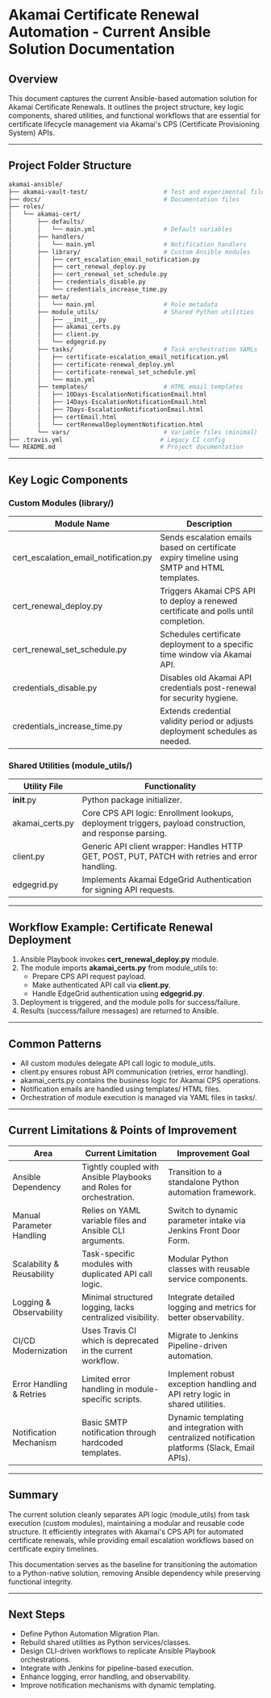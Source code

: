 
# Akamai Certificate Renewal Automation - Current Ansible Solution Documentation

## Overview
This document captures the current Ansible-based automation solution for Akamai Certificate Renewals. It outlines the project structure, key logic components, shared utilities, and functional workflows that are essential for certificate lifecycle management via Akamai's CPS (Certificate Provisioning System) APIs.

---

## Project Folder Structure
```bash
akamai-ansible/
├── akamai-vault-test/                     # Test and experimental files
├── docs/                                  # Documentation files
├── roles/
│   └── akamai-cert/
│       ├── defaults/
│       │   └── main.yml                   # Default variables
│       ├── handlers/
│       │   └── main.yml                   # Notification handlers
│       ├── library/                       # Custom Ansible modules
│       │   ├── cert_escalation_email_notification.py
│       │   ├── cert_renewal_deploy.py
│       │   ├── cert_renewal_set_schedule.py
│       │   ├── credentials_disable.py
│       │   └── credentials_increase_time.py
│       ├── meta/
│       │   └── main.yml                   # Role metadata
│       ├── module_utils/                  # Shared Python utilities
│       │   ├── __init__.py
│       │   ├── akamai_certs.py
│       │   ├── client.py
│       │   └── edgegrid.py
│       ├── tasks/                         # Task orchestration YAMLs
│       │   ├── certificate-escalation_email_notification.yml
│       │   ├── certificate-renewal_deploy.yml
│       │   ├── certificate-renewal_set_schedule.yml
│       │   └── main.yml
│       ├── templates/                     # HTML email templates
│       │   ├── 10Days-EscalationNotificationEmail.html
│       │   ├── 14Days-EscalationNotificationEmail.html
│       │   ├── 7Days-EscalationNotificationEmail.html
│       │   ├── certEmail.html
│       │   └── certRenewalDeploymentNotification.html
│       └── vars/                          # Variable files (minimal)
├── .travis.yml                           # Legacy CI config
└── README.md                             # Project documentation
```

---

## Key Logic Components

### Custom Modules (library/)
| Module Name                              | Description                                                                                 |
| ---------------------------------------- | ------------------------------------------------------------------------------------------- |
| cert_escalation_email_notification.py   | Sends escalation emails based on certificate expiry timeline using SMTP and HTML templates. |
| cert_renewal_deploy.py                  | Triggers Akamai CPS API to deploy a renewed certificate and polls until completion.         |
| cert_renewal_set_schedule.py            | Schedules certificate deployment to a specific time window via Akamai API.                  |
| credentials_disable.py                  | Disables old Akamai API credentials post-renewal for security hygiene.                      |
| credentials_increase_time.py            | Extends credential validity period or adjusts deployment schedules as needed.               |

### Shared Utilities (module_utils/)
| Utility File | Functionality |
| ------------ | ------------- |
| __init__.py  | Python package initializer. |
| akamai_certs.py | Core CPS API logic: Enrollment lookups, deployment triggers, payload construction, and response parsing. |
| client.py    | Generic API client wrapper: Handles HTTP GET, POST, PUT, PATCH with retries and error handling. |
| edgegrid.py  | Implements Akamai EdgeGrid Authentication for signing API requests. |

---

## Workflow Example: Certificate Renewal Deployment
1. Ansible Playbook invokes **cert_renewal_deploy.py** module.
2. The module imports **akamai_certs.py** from module_utils to:
   - Prepare CPS API request payload.
   - Make authenticated API call via **client.py**.
   - Handle EdgeGrid authentication using **edgegrid.py**.
3. Deployment is triggered, and the module polls for success/failure.
4. Results (success/failure messages) are returned to Ansible.

---

## Common Patterns
- All custom modules delegate API call logic to module_utils.
- client.py ensures robust API communication (retries, error handling).
- akamai_certs.py contains the business logic for Akamai CPS operations.
- Notification emails are handled using templates/ HTML files.
- Orchestration of module execution is managed via YAML files in tasks/.

---

## Current Limitations & Points of Improvement
| Area                      | Current Limitation                                                  | Improvement Goal                                                                                |
| ------------------------- | ------------------------------------------------------------------- | ----------------------------------------------------------------------------------------------- |
| Ansible Dependency        | Tightly coupled with Ansible Playbooks and Roles for orchestration. | Transition to a standalone Python automation framework.                                         |
| Manual Parameter Handling | Relies on YAML variable files and Ansible CLI arguments.            | Switch to dynamic parameter intake via Jenkins Front Door Form.                                 |
| Scalability & Reusability | Task-specific modules with duplicated API call logic.               | Modular Python classes with reusable service components.                                        |
| Logging & Observability   | Minimal structured logging, lacks centralized visibility.           | Integrate detailed logging and metrics for better observability.                                |
| CI/CD Modernization       | Uses Travis CI which is deprecated in the current workflow.         | Migrate to Jenkins Pipeline-driven automation.                                                  |
| Error Handling & Retries  | Limited error handling in module-specific scripts.                  | Implement robust exception handling and API retry logic in shared utilities.                    |
| Notification Mechanism    | Basic SMTP notification through hardcoded templates.                | Dynamic templating and integration with centralized notification platforms (Slack, Email APIs). |

---

## Summary
The current solution cleanly separates API logic (module_utils) from task execution (custom modules), maintaining a modular and reusable code structure. It efficiently integrates with Akamai's CPS API for automated certificate renewals, while providing email escalation workflows based on certificate expiry timelines.

This documentation serves as the baseline for transitioning the automation to a Python-native solution, removing Ansible dependency while preserving functional integrity.

---

## Next Steps
- Define Python Automation Migration Plan.
- Rebuild shared utilities as Python services/classes.
- Design CLI-driven workflows to replicate Ansible Playbook orchestrations.
- Integrate with Jenkins for pipeline-based execution.
- Enhance logging, error handling, and observability.
- Improve notification mechanisms with dynamic templating.
